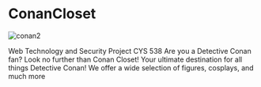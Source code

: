 # ConanCloset
![conan2](https://github.com/iamLena1/ConanCloset/assets/99968994/19ab97a9-f271-47f3-95aa-ca1a946f2b18)

Web Technology and Security Project CYS 538
Are you a Detective Conan fan? Look no further than Conan Closet!
Your ultimate destination for all things Detective Conan! We offer a wide selection of figures, cosplays, and much more
